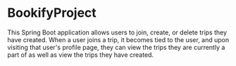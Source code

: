 # BookifyProject

This Spring Boot application allows users to join, create, or delete trips they have created. When a user joins a trip, it becomes tied to the user, and upon visiting that user's profile page, they can view the trips they are currently a part of as well as view the trips they have created.
